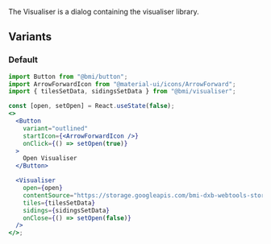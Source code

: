 The Visualiser is a dialog containing the visualiser library.

## Variants

### Default

```jsx
import Button from "@bmi/button";
import ArrowForwardIcon from "@material-ui/icons/ArrowForward";
import { tilesSetData, sidingsSetData } from "@bmi/visualiser";

const [open, setOpen] = React.useState(false);
<>
  <Button
    variant="outlined"
    startIcon={<ArrowForwardIcon />}
    onClick={() => setOpen(true)}
  >
    Open Visualiser
  </Button>

  <Visualiser
    open={open}
    contentSource="https://storage.googleapis.com/bmi-dxb-webtools-storage-dev"
    tiles={tilesSetData}
    sidings={sidingsSetData}
    onClose={() => setOpen(false)}
  />
</>;
```

